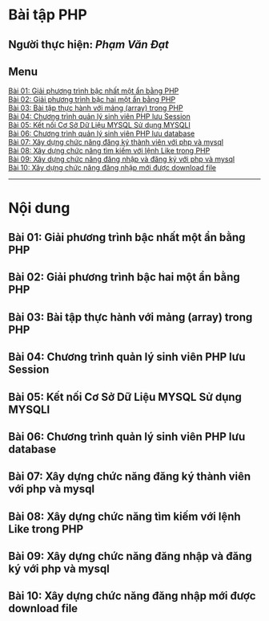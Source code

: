 # Bài tập PHP

Người thực hiện: *Phạm Văn Đạt*
---

## Menu
[Bài 01: Giải phương trình bậc nhất một ẩn bằng PHP](#1)  
[Bài 02: Giải phương trình bậc hai một ẩn bằng PHP](#2)  
[Bài 03: Bài tập thực hành với mảng (array) trong PHP](#3)  
[Bài 04: Chương trình quản lý sinh viên PHP lưu Session](#4)  
[Bài 05: Kết nối Cơ Sở Dữ Liệu MYSQL Sử dụng MYSQLI](#5)  
[Bài 06: Chương trình quản lý sinh viên PHP lưu database](#6)  
[Bài 07: Xây dựng chức năng đăng ký thành viên với php và mysql](#7)  
[Bài 08: Xây dựng chức năng tìm kiếm với lệnh Like trong PHP](#8)  
[Bài 09: Xây dựng chức năng đăng nhập và đăng ký với php và mysql](#9)  
[Bài 10: Xây dựng chức năng đăng nhập mới được download file](#10)  

---
# Nội dung

<a nane="1"></a>
## Bài 01: Giải phương trình bậc nhất một ẩn bằng PHP

<a name="2"></a>
## Bài 02: Giải phương trình bậc hai một ẩn bằng PHP

<a name="3"></a>
## Bài 03: Bài tập thực hành với mảng (array) trong PHP

<a name="4"></a>
## Bài 04: Chương trình quản lý sinh viên PHP lưu Session

<a name="5"></a>
## Bài 05: Kết nối Cơ Sở Dữ Liệu MYSQL Sử dụng MYSQLI

<a name="6"></a>
## Bài 06: Chương trình quản lý sinh viên PHP lưu database

<a name="7"></a>
## Bài 07: Xây dựng chức năng đăng ký thành viên với php và mysql

<a name="8"></a>
## Bài 08: Xây dựng chức năng tìm kiếm với lệnh Like trong PHP

<a name="9"></a>
## Bài 09: Xây dựng chức năng đăng nhập và đăng ký với php và mysql

<a name="10"></a>
## Bài 10: Xây dựng chức năng đăng nhập mới được download file